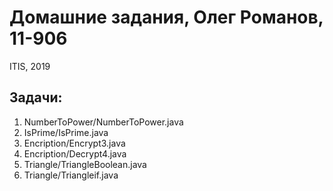 # Домашние задания, Олег Романов, 11-906
ITIS, 2019

## Задачи:
1) NumberToPower/NumberToPower.java
2) IsPrime/IsPrime.java
3) Encription/Encrypt3.java
4) Encription/Decrypt4.java
5) Triangle/TriangleBoolean.java
6) Triangle/Triangleif.java